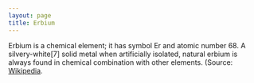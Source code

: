```yaml
---
layout: page
title: Erbium
---
```


Erbium is a chemical element; it has symbol Er and atomic number 68. A silvery-white[7] solid metal when artificially isolated, natural erbium is always found in chemical combination with other elements. (Source: [Wikipedia](https://en.wikipedia.org/wiki/Erbium).